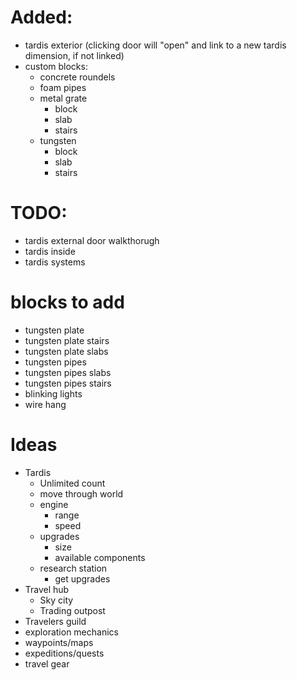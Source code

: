 # Added:
- tardis exterior (clicking door will "open" and link to a new tardis dimension, if not linked)
- custom blocks:
  - concrete roundels
  - foam pipes
  - metal grate
    - block
    - slab
    - stairs
  - tungsten
    - block
    - slab
    - stairs

# TODO:
- tardis external door walkthorugh
- tardis inside
- tardis systems

# blocks to add
- tungsten plate
- tungsten plate stairs
- tungsten plate slabs
- tungsten pipes
- tungsten pipes slabs
- tungsten pipes stairs
- blinking lights
- wire hang

# Ideas
- Tardis
  - Unlimited count
  - move through world
  - engine
    - range
    - speed
  - upgrades
    - size
    - available components
  - research station
    - get upgrades
- Travel hub
  - Sky city
  - Trading outpost
- Travelers guild
- exploration mechanics
- waypoints/maps
- expeditions/quests
- travel gear